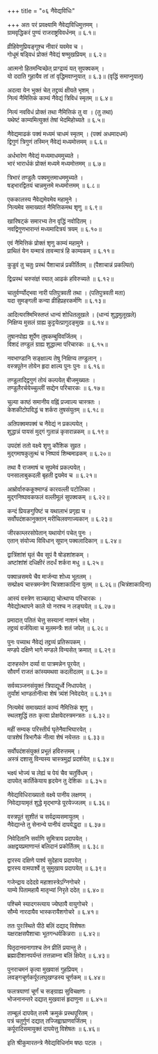 +++
title = "०६ नैवेद्यविधिः"

+++
अतः परं प्रवक्ष्यामि नैवेद्यविधिमुत्तमम् ।  
ग्रामवृद्धिकरं पुण्यं राजराष्ट्रविवर्धनम् ॥ ६.१॥  

व्रीहिवेणुप्रियङ्गूश्च नीवारं यवमेव च ।  
गोधूमं षड्विधं प्रोक्तं नैवेद्यं षण्मुखप्रियम् ॥ ६.२॥  

आत्मनो हितमन्विच्छेत् प्राग्द्रव्यं यत् सुपक्वकम् ।  
यो ददाति गुहायैव तां तां वृद्धिमवाप्नुयात् ॥ ६.३॥ (वृद्धिं समाप्नुयात्)  

अदत्वा येन भुक्तं चेत् तद्द्रव्यं क्षीयते भृशम् ।  
नित्यं नैमित्तिकं काम्यं नैवेद्यं त्रिविधं स्मृतम् ॥ ६.४॥  

नित्यं नवविधं प्रोक्तं तथा नैमित्तिकं तु वा । (तु तथा)  
यथेष्टं काम्यमित्युक्तं तेषां भेदमिहोच्यते ॥ ६.५॥  

नैवेद्यमाढकं पक्वं मध्यमं चाधमं स्मृतम् । (पक्वं अधमादधमं)  
द्विगुणं त्रिगुणं तस्मिन् नैवेद्यं मध्यमोत्तमम् ॥ ६.६॥  

अर्धभारेण नैवेद्यं मध्यमाधममुच्यते ।  
भारं भारार्धकं प्रोक्तं मध्यमे मध्यमोत्तमम् ॥ ६.७॥  

त्रिभारं तण्डुलैः पक्वमुत्तमाधममुच्यते ।  
षड्भारद्वितयं चान्नमुत्तमे मध्यमोत्तमम् ॥ ६.८॥  

एककालस्य नैवेद्यमेवमेव महामुने ।  
नित्यमेव समाख्यातं नैमित्तिकमथ श‍ृणु ॥ ६.९॥  

खारिषट्कं समारभ्य तेन वृद्धिं नवोदितम् ।  
नवद्विगुणभारान्तं मध्यमादित्रयं त्रयम् ॥ ६.१०॥  

एवं नैमित्तिकं प्रोक्तं श‍ृणु काम्यं महामुने ।  
प्राथितं येन यन्मात्रं तावन्मात्रं हि काम्यकम् ॥ ६.११॥  

कुडुवं तु चतुः प्रस्थं पैशाचान्नं प्रकीर्तितम् ॥ (पैशाचान्नं प्रकल्पितं)  

द्विःप्रस्थं चरुसंज्ञं स्यात् आढकं हविरुच्यते ॥ ६.१२॥  

चातुर्वर्ण्योद्भवा नारी पतिपुत्रवती तथा । (पतिपुत्रवती मता)  
यदा सुमङ्गली कन्या व्रीहिप्रहरकर्मणि ॥ ६.१३॥  

आदित्यरश्मिभिस्तप्तं धान्यं शोधितलूखले । (धान्यं शुद्धमुलूखले)  
निक्षिप्य मुसलं ग्राह्य कुट्टयेत्प्रागुदङ्मुखः ॥ ६.१४॥  

तुषानपोह्य शूर्पेण तुषकम्बुविवर्जितम् ।  
विशदं तण्डुलं ग्राह्य शुद्धात्मा परिचारकः ॥ ६.१५॥  

नवभाण्डानि सङ्क्षाल्य तेषु निक्षिप्य तण्डुलान् ।  
वस्त्रपूतेन तोयेन हृदा क्षाल्य पुनः पुनः ॥ ६.१६॥  

तण्डुलाद्द्विगुणं तोयं कल्पयेत् बीजमुख्यतः ।  
तण्डुलैरर्चयेच्चुल्लीं सद्येन परिचारकः ॥ ६.१७॥  

चुल्या काष्ठं समानीय वह्निं प्रज्वाल्य चास्त्रतः ।  
केशकीटोपविद्धं च शर्करा तुषसंयुतम् ॥ ६.१८॥  

अतिपक्वमपक्वं च नैवेद्यं न प्रकल्पयेत् ।  
शुद्धान्नं पायसं मुद्गं गुलान्नं कृसरान्नकम् ॥ ६.१९॥  

उपदंशं ततो वक्ष्ये श‍ृणु कौशिक सुव्रत ।  
मुद्गमाषकुलुत्थं च निष्पावं शिम्बमाढकम् ॥ ६.२०॥  

तथा वै राजमाषं च सूपमेवं प्रकल्पयेत् ।  
पनसालाबुकदली बृहती द्वयमेव च ॥ ६.२१॥  

आम्रोर्वारुककूश्माण्डं कारवल्ली पटोलिका ।  
मुद्गनिष्पावकफलं वल्लीमूलं सुपक्वकम् ॥ ६.२२॥  

कन्दं प्रियङगुपिष्टं च यथालाभं प्रगृह्य च ।  
सर्वोपदंशकानुक्तान् मरीचिलवणाज्यकान् ॥ ६.२३॥  

जीरकाम्लरसोपेतान् यथायोगं पचेत् पुनः ।  
एतान् संयोज्य विविधान् सूपान् पक्वलादिकान् ॥ ६.२४॥  

द्वात्रिंशांशं घृतं चैव सूपं वै षोडशांशकम् ।  
अष्टांशांशं दधिक्षीरं तदर्धं शर्करा मधु ॥ ६.२५॥  

पक्वान्नसमये चैव मार्जन्या शोध्य भूतलम् ।  
सम्प्रोक्ष्य चास्त्रमन्त्रेण चित्रशाकादिना युतम् ॥ ६.२६॥ (चित्रंशाकादिना)  

आस्यं वस्त्रेण सञ्च्छाद्य चोत्थाप्य परिचारकः ।  
नैवेद्योत्थापने काले यो नरश्च न लङ्घयेत् ॥ ६.२७॥  

प्रमादात् पतितं चेत्तु सस्यानां नाशनं भवेत् ।  
तद्द्रव्यं वर्जयित्वा च मूलमन्त्रैः शतं जपेत् ॥ ६.२८॥  

पुनः पच्याथ नैवेद्यं तद्द्रव्यं प्रतिरूपकम् ।  
मण्डपे दक्षिणे भागे मण्डले विन्यसेत् क्रमात् ॥ ६.२९॥  

दारुहस्तेन दर्व्या वा पात्रमन्नेन पूरयेत् ।  
सौवर्णं राजतं कांस्यमथवा कदलीदलम् ॥ ६.३०॥  

सर्वव्यञ्जनसंयुक्तं त्रिपाद्यूर्ध्वे निधापयेत् ।  
तुर्यांशं भाण्डतोनीत्वा शेषं त्र्यंशं निवेदयेत् ॥ ६.३१॥  

नित्यमेवं समाख्यातं काम्यं नैमित्तिकं श‍ृणु ।  
स्थलशुद्धिं ततः कृत्वा प्रोक्षयेदस्त्रमन्त्रतः ॥ ६.३२॥  

महीं सम्यक् परिस्तीर्य घृतेनैवाभिघारयेत् ।  
पात्रशेषं त्रिभागैकं नीत्वा शेषं नयेत्ततः ॥ ६.३३॥  

सर्वोपदंशसंयुक्तं प्रभूतं हविरुत्तमम् ।  
अस्त्रं दशासु विन्यस्य चास्त्रमुद्रां प्रदर्शयेत् ॥ ६.३४॥  

भक्ष्यं भोज्यं च लेह्यं च पेयं चैव चतुर्विधम् ।  
दापयेत् कार्तिकेयाय हृदयेन तु देशिकः ॥ ६.३५॥  

नैवेद्यविधिराख्यातो वक्ष्ये पानीय लक्षणम् ।  
निवेद्यायामृतं शुद्धे मृद्भाण्डे पूरयेज्जलम् ॥ ६.३६॥  

वस्त्रपूतं सुशीतं च सर्वद्रव्यसमायुतम् ।  
नैवेद्यान्ते तु सेनान्ये पानीयं दापयेद्धृदा ॥ ६.३७॥  

निवेदितानि सर्वाणि सुमित्राय प्रदापयेत् ।  
अक्षद्वयप्रमाणान्तं बलिदानं प्रकोर्तितम् ॥ ६.३८॥  

द्वारस्य दक्षिणे पार्श्व सुदेहाय प्रदापयेत् ।  
द्वारस्य वामपार्श्वे तु सुमुखाय प्रदापयेत् ॥ ६.३९॥  

गजेन्द्राय ददेदग्रे महाशास्त्रेऽग्निगोचरे ।  
याम्ये पितामहायै मातृभ्यां निरृते ददेत् ॥ ६.४०॥  

पश्चिमे स्यादगस्त्याय ज्येष्ठायै वायुगोचरे ।  
सौम्ये नारदायैव भास्करायैशगोचरे ॥ ६.४१॥  

ततः पुरःस्थिते पीठे बलिं दद्याद् विशेषतः  
यक्षराक्षसपैशाचाः भूतगन्धर्वकिन्नराः ॥ ६.४२॥  

पितृदानवनागाश्च तेन प्रीतिं प्रयान्तु ते ।  
ब्रह्मादीशानपर्यन्तं तत्तन्नाम्ना बलिं क्षिपेत् ॥ ६.४३॥  

पुनराचमनं कृत्वा मुखवासं गुहप्रियम् ।  
लवङ्गचूर्णकर्पूरलघुखण्डस्य चूर्णकम् ॥ ६.४४॥  

फलत्रयाणां चूर्णं च सङ्ग्राह्य सुविचक्षणः ।  
भोजनानन्तरे दद्यात् मुखवासं हृदाणुना ॥ ६.४५॥  

ताम्बूलं दापयेत् तस्मै क्रमुकं प्रस्थपूरितम् ।  
पत्रं चतुर्गुणं दद्यात् तज्जिह्वाघ्राणवर्जितम् ।  
कर्पूरादिसमायुक्तं दापयेत्तु विशेषतः ॥ ६.४६॥  

इति श्रीकुमारतन्त्रे नैवेद्यविधिर्नाम षष्ठः पटलः ।  